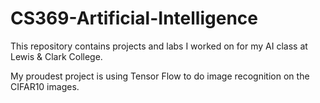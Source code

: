 # CS369-Artificial-Intelligence
This repository contains projects and labs I worked on for my AI class at Lewis &amp; Clark College.

My proudest project is using Tensor Flow to do image recognition on the CIFAR10 images.
